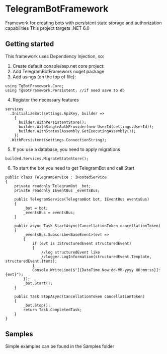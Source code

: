 # TelegramBotFramework

Framework for creating bots with persistent state storage and authorization capabilities
This project targets .NET 6.0

## Getting started

This framework uses Dependency Injection, so:

1. Create default console/asp.net core project:
2. Add TelegramBotFramework nuget package
3. Add usings (on the top of file):
```
using TgBotFramework.Core;
using TgBotFramework.Persistent; //if need save to db
```
4. Register the necessary features
```
services
  .InitializeBot(settings.ApiKey, builder =>
    {
      builder.WithPersistentStore();
      builder.WithSingleAuthProvider(new UserId(settings.UserId));
      builder.WithStates(Assembly.GetExecutingAssembly());
    })
  .WithPersistent(settings.ConnectionString);
```
5. If you use a database, you need to apply migrations
```
builded.Services.MigrateStateStore();
```
6. To start the bot you need to get TelegramBot and call Start
```
public class TelegramService : IHostedService
{
    private readonly TelegramBot _bot;
    private readonly IEventBus _eventsBus;

    public TelegramService(TelegramBot bot, IEventBus eventsBus)
    {
        _bot = bot;
        _eventsBus = eventsBus;
    }

    public async Task StartAsync(CancellationToken cancellationToken)
    {
        _eventsBus.Subscribe<BaseEvent>(evt =>
        {
            if (evt is IStructuredEvent structuredEvent)
            {
                //log structuredEvent like 
                //logger.LogInformation(structuredEvent.Template, structuredEvent.Items);
            }
            Console.WriteLine($"[{DateTime.Now:dd-MM-yyyy HH:mm:ss}]: {evt}");
        });
        _bot.Start();
    }

    public Task StopAsync(CancellationToken cancellationToken)
    {
        _bot.Stop();
        return Task.CompletedTask;
    }
}
```

## Samples

Simple examples can be found in the Samples folder
